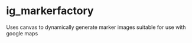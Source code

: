 # ig_markerfactory
Uses canvas to dynamically generate marker images suitable for use with google maps 
